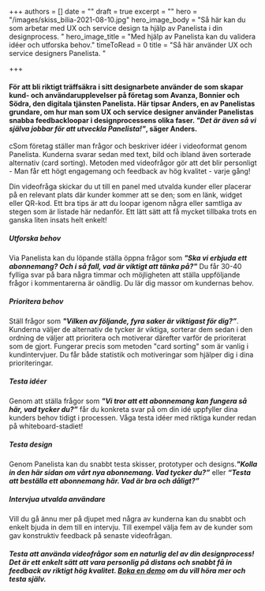 +++
authors = []
date = ""
draft = true
excerpt = ""
hero = "/images/skiss_bilia-2021-08-10.jpg"
hero_image_body = "Så här kan du som arbetar med UX och service design ta hjälp av Panelista i din designprocess. "
hero_image_title = "Med hjälp av Panelista kan du validera idéer och utforska behov."
timeToRead = 0
title = "Så här använder UX och service designers Panelista. "

+++
#### **För att bli riktigt träffsäkra i sitt designarbete använder de som skapar kund- och användarupplevelser på företag som Avanza, Bonnier och Södra, den digitala tjänsten Panelista. Här tipsar Anders, en av Panelistas grundare, om hur man som UX och service designer använder Panelistas snabba feedbackloopar i designprocessens olika faser. _"Det är även så vi själva jobbar för att utveckla Panelista!"_, säger Anders.**

cSom företag ställer man frågor och beskriver idéer i videoformat genom Panelista. Kunderna svarar sedan med text, bild och ibland även sorterade alternativ (card sorting). Metoden med videofrågor gör att det blir personligt - Man får ett högt engagemang och feedback av hög kvalitet - varje gång!

Din videofråga skickar du ut till en panel med utvalda kunder eller placerar på en relevant plats där kunder kommer att se den; som en länk, widget eller QR-kod. Ett bra tips är att du loopar igenom några eller samtliga av stegen som är listade här nedanför. Ett lätt sätt att få mycket tillbaka trots en ganska liten insats helt enkelt!

##### **Utforska behov**

Via Panelista kan du löpande ställa öppna frågor som **_"Ska vi erbjuda ett abonnemang? Och i så fall, vad är viktigt att tänka på?"_** Du får 30-40 fylliga svar på bara några timmar och möjligheten att ställa uppföljande frågor i kommentarerna är oändlig. Du lär dig massor om kundernas behov.

##### **Prioritera behov**

Ställ frågor som **_"Vilken av följande, fyra saker är viktigast för dig?”_**. Kunderna väljer de alternativ de tycker är viktiga, sorterar dem sedan i den ordning de väljer att prioritera och motiverar därefter varför de prioriterat som de gjort. Fungerar precis som metoden "card sorting" som är vanlig i kundintervjuer. Du får både statistik och motiveringar som hjälper dig i dina prioriteringar.

##### **Testa idéer**

Genom att ställa frågor som **_"Vi tror att ett abonnemang kan fungera så här, vad tycker du?”_** får du konkreta svar på om din idé uppfyller dina kunders behov tidigt i processen. Våga testa idéer med riktiga kunder redan på whiteboard-stadiet!

##### **Testa design**

Genom Panelista kan du snabbt testa skisser, prototyper och designs.**_"Kolla in den här sidan om vårt nya abonnemang. Vad tycker du?”_** eller **_“Testa att beställa ett abonnemang här. Vad är bra och dåligt?”_**

##### **Intervjua utvalda användare**

Vill du gå ännu mer på djupet med några av kunderna kan du snabbt och enkelt bjuda in dem till en intervju. Till exempel välja fem av de kunder som gav konstruktiv feedback på senaste videofrågan.

##### Testa att använda videofrågor som en naturlig del av din designprocess! Det är ett enkelt sätt att vara personlig på distans och snabbt få in feedback av riktigt hög kvalitet. [Boka en demo](https://panelista.com/demo) om du vill höra mer och testa själv.